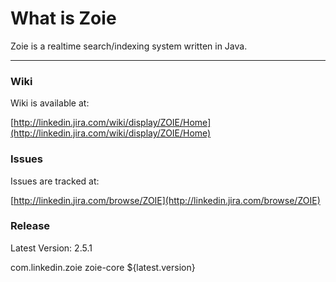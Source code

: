 What is Zoie
===============

Zoie is a realtime search/indexing system written in Java.


------------------------------------

### Wiki

Wiki is available at: 

[http://linkedin.jira.com/wiki/display/ZOIE/Home](http://linkedin.jira.com/wiki/display/ZOIE/Home)

### Issues

Issues are tracked at: 

[http://linkedin.jira.com/browse/ZOIE](http://linkedin.jira.com/browse/ZOIE)

### Release

Latest Version: 2.5.1

<groupId>com.linkedin.zoie</groupId>
<artifactId>zoie-core</artifactId>
<version>${latest.version}</version>
